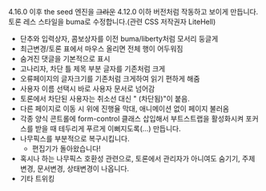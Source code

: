 4.16.0 이후 the seed 엔진을 ~~그리운~~ 4.12.0 이하 버전처럼 작동하고 보이게 만듭니다.
토론 레스 스타일을 buma로 수정합니다.(관련 CSS 저작권자 LiteHell)

- 단추와 입력상자, 콤보상자를 이전 buma/liberty처럼 모서리 둥글게
- 최근변경/토론 표에서 마우스 올리면 전체 행이 어두워짐
- 숨겨진 댓글을 기본적으로 표시
- 고나리자, 차단 틀 제목 부분 글자를 기존처럼 크게
- 오류페이지의 글자크기를 기존처럼 크게하여 읽기 편하게 해줌
- 사용자 이름 선택시 바로 사용자 문서로 넘어감
- 토론에서 차단된 사용자는 취소선 대신 " (차단됨)"이 붙음.
- 다른 페이지로 이동 시 위에 진행율 막대, 애니메이션 없이 페이지 불러옴
- 각종 양식 콘트롤에 form-control 클래스 삽입해서 부트스트랩을 활성화시켜 포커스를 받을 때 테두리게 푸르게 이뻐지도록(...) 만듭니다.
- 나무픽스를 부분적으로 복구시킵니다.
  - 편집기가 돌아왔습니다!
- 혹시나 하는 나무픽스 호환성 관련으로, 토론에서 관리자가 아니여도 숨기기, 주제변경, 문서변경, 상태변경이 나옵니다.
- 기타 트위킹
